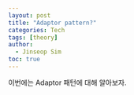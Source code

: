 ```yaml
---
layout: post
title: "Adaptor pattern?"
categories: Tech
tags: [theory]
author:
  - Jinseop Sim
toc: true
---
```

이번에는 Adaptor 패턴에 대해 알아보자.
